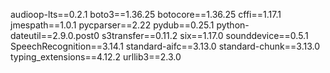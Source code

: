 audioop-lts==0.2.1
boto3==1.36.25
botocore==1.36.25
cffi==1.17.1
jmespath==1.0.1
pycparser==2.22
pydub==0.25.1
python-dateutil==2.9.0.post0
s3transfer==0.11.2
six==1.17.0
sounddevice==0.5.1
SpeechRecognition==3.14.1
standard-aifc==3.13.0
standard-chunk==3.13.0
typing_extensions==4.12.2
urllib3==2.3.0
